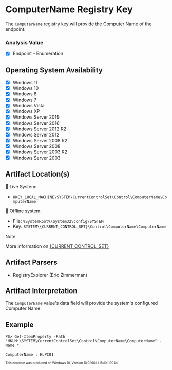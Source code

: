 # ComputerName Registry Key
The `ComputerName` registry key will provide the Computer Name of the endpoint. 

### Analysis Value
 - [x] Endpoint - Enumeration

## Operating System Availability
 - [x] Windows 11
 - [x] Windows 10
 - [x] Windows 8
 - [x] Windows 7
 - [x] Windows Vista
 - [x] Windows XP
 - [x] Windows Server 2019
 - [x] Windows Server 2016
 - [x] Windows Server 2012 R2
 - [x] Windows Server 2012
 - [x] Windows Server 2008 R2
 - [x] Windows Server 2008
 - [x] Windows Server 2003 R2
 - [x] Windows Server 2003

## Artifact Location(s)
🔋 Live System:
- `HKEY_LOCAL_MACHINE\SYSTEM\CurrentControlSet\Control\ComputerName\ComputerName`

🔌 Offline system:
- File: `%SystemRoot%\System32\config\SYSTEM`
- Key: `SYSTEM\{CURRENT_CONTROL_SET}\Control\ComputerName\ComputerName`

> [!NOTE]
> More information on [{CURRENT_CONTROL_SET}](/enumeration/select.md)

## Artifact Parsers
 - RegistryExplorer (Eric Zimmerman)

## Artifact Interpretation
The `ComputerName` value's data field will provide the system's configured Computer Name. 

## Example
```
PS> Get-ItemProperty -Path "HKLM:\SYSTEM\CurrentControlSet\Control\ComputerName\ComputerName" -Name *

ComputerName : HLPC01
```
<sup><sub>This example was produced on Windows 10, Version 10.0.19044 Build 19044</sub></sup>